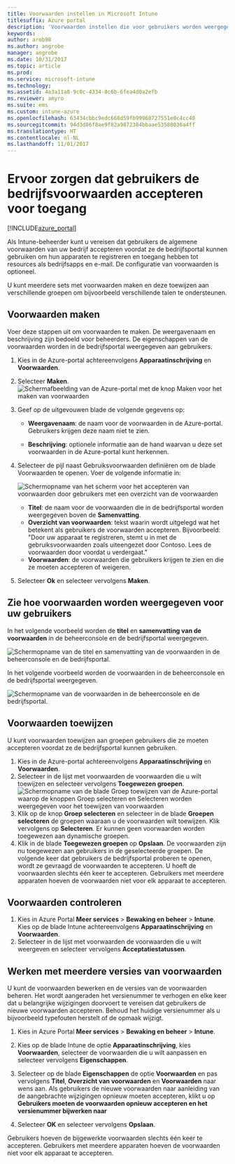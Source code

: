```yaml
---
title: Voorwaarden instellen in Microsoft Intune
titlesuffix: Azure portal
description: 'Voorwaarden instellen die voor gebruikers worden weergegeven in de bedrijfsportal voor Intune. '
keywords: 
author: arob98
ms.author: angrobe
manager: angrobe
ms.date: 10/31/2017
ms.topic: article
ms.prod: 
ms.service: microsoft-intune
ms.technology: 
ms.assetid: 4a3a11a8-9c0c-4334-8c6b-6fea4d0a2efb
ms.reviewer: amyro
ms.suite: ems
ms.custom: intune-azure
ms.openlocfilehash: 63434cbbc9edc668d59fb99968727551e0c4cc40
ms.sourcegitcommit: 94d3d86f8ae9f82a9872384bbaae53580036a4ff
ms.translationtype: HT
ms.contentlocale: nl-NL
ms.lasthandoff: 11/01/2017
---
```

# <a name="ensure-users-accept-company-terms-for-access"></a>Ervoor zorgen dat gebruikers de bedrijfsvoorwaarden accepteren voor toegang

[!INCLUDE[azure_portal](./includes/azure_portal.md)]

Als Intune-beheerder kunt u vereisen dat gebruikers de algemene voorwaarden van uw bedrijf accepteren voordat ze de bedrijfsportal kunnen gebruiken om hun apparaten te registreren en toegang hebben tot resources als bedrijfsapps en e-mail. De configuratie van voorwaarden is optioneel.

U kunt meerdere sets met voorwaarden maken en deze toewijzen aan verschillende groepen om bijvoorbeeld verschillende talen te ondersteunen.

## <a name="create-terms-and-conditions"></a>Voorwaarden maken
Voer deze stappen uit om voorwaarden te maken. De weergavenaam en beschrijving zijn bedoeld voor beheerders. De eigenschappen van de voorwaarden worden in de bedrijfsportal weergegeven aan gebruikers.

1. Kies in de Azure-portal achtereenvolgens **Apparaatinschrijving** en **Voorwaarden**.
2. Selecteer **Maken**.
![Schermafbeelding van de Azure-portal met de knop Maken voor het maken van voorwaarden](media/terms-create-terms.png)
3. Geef op de uitgevouwen blade de volgende gegevens op:

   - **Weergavenaam**: de naam voor de voorwaarden in de Azure-portal. Gebruikers krijgen deze naam niet te zien.

   - **Beschrijving**: optionele informatie aan de hand waarvan u deze set voorwaarden in de Azure-portal kunt herkennen.

4. Selecteer de pijl naast Gebruiksvoorwaarden definiëren om de blade Voorwaarden te openen. Voer de volgende informatie in:

   ![Schermopname van het scherm voor het accepteren van voorwaarden door gebruikers met een overzicht van de voorwaarden](./media/terms-summary-create.png)

   - **Titel**: de naam voor de voorwaarden die in de bedrijfsportal worden weergegeven boven de **Samenvatting**.
   - **Overzicht van voorwaarden**: tekst waarin wordt uitgelegd wat het betekent als gebruikers de voorwaarden accepteren. Bijvoorbeeld: "Door uw apparaat te registreren, stemt u in met de gebruiksvoorwaarden zoals uiteengezet door Contoso. Lees de voorwaarden door voordat u verdergaat."
   - **Voorwaarden**: de voorwaarden die gebruikers krijgen te zien en die ze moeten accepteren of weigeren.

5. Selecteer **Ok** en selecteer vervolgens **Maken**.

## <a name="see-how-terms-are-displayed-to-your-users"></a>Zie hoe voorwaarden worden weergegeven voor uw gebruikers
In het volgende voorbeeld worden de **titel** en **samenvatting van de voorwaarden** in de beheerconsole en de bedrijfsportal weergegeven.

![Schermopname van de titel en samenvatting van de voorwaarden in de beheerconsole en de bedrijfsportal.](./media/terms-summary-terms.png)

In het volgende voorbeeld worden de voorwaarden in de beheerconsole en de bedrijfsportal weergegeven.

![Schermopname van de voorwaarden in de beheerconsole en de bedrijfsportal.](./media/terms-properties-terms.png)

## <a name="assign-terms-and-conditions"></a>Voorwaarden toewijzen

U kunt voorwaarden toewijzen aan groepen gebruikers die ze moeten accepteren voordat ze de bedrijfsportal kunnen gebruiken.

1. Kies in de Azure-portal achtereenvolgens **Apparaatinschrijving** en **Voorwaarden**.
2. Selecteer in de lijst met voorwaarden de voorwaarden die u wilt toewijzen en selecteer vervolgens **Toegewezen groepen**.
![Schermopname van de blade Groep toewijzen van de Azure-portal waarop de knoppen Groep selecteren en Selecteren worden weergegeven voor het toewijzen van voorwaarden](media/terms-assign-groups.png)
3. Klik op de knop **Groep selecteren** en selecteer in de blade **Groepen selecteren** de groepen waaraan u de voorwaarden wilt toewijzen. Klik vervolgens op **Selecteren**. Er kunnen geen voorwaarden worden toegewezen aan dynamische groepen.
4. Klik in de blade **Toegewezen groepen** op **Opslaan**.  De voorwaarden zijn nu toegewezen aan gebruikers in de geselecteerde groepen. De volgende keer dat gebruikers de bedrijfsportal proberen te openen, wordt ze gevraagd de voorwaarden te accepteren. U hoeft de voorwaarden slechts één keer te accepteren. Gebruikers met meerdere apparaten hoeven de voorwaarden niet voor elk apparaat te accepteren.


## <a name="monitor-terms-and-conditions"></a>Voorwaarden controleren

1. Kies in Azure Portal **Meer services** > **Bewaking en beheer** > **Intune**. Kies op de blade Intune achtereenvolgens **Apparaatinschrijving** en **Voorwaarden**.
2. Selecteer in de lijst met voorwaarden de voorwaarden die u wilt weergeven en selecteer vervolgens **Acceptatiestatussen**.

## <a name="work-with-multiple-versions-of-terms-and-conditions"></a>Werken met meerdere versies van voorwaarden
U kunt de voorwaarden bewerken en de versies van de voorwaarden beheren. Het wordt aangeraden het versienummer te verhogen en elke keer dat u belangrijke wijzigingen doorvoert te vereisen dat gebruikers de nieuwe voorwaarden accepteren. Behoud het huidige versienummer als u bijvoorbeeld typefouten herstelt of de opmaak wijzigt.

1. Kies in Azure Portal **Meer services** > **Bewaking en beheer** > **Intune**.

2. Kies op de blade Intune de optie **Apparaatinschrijving**, kies **Voorwaarden**, selecteer de voorwaarden die u wilt aanpassen en selecteer vervolgens **Eigenschappen**.

4. Selecteer op de blade **Eigenschappen** de optie **Voorwaarden** en pas vervolgens **Titel**, **Overzicht van voorwaarden** en **Voorwaarden** naar wens aan. Als gebruikers de nieuwe voorwaarden naar aanleiding van de aangebrachte wijzigingen opnieuw moeten accepteren, klikt u op **Gebruikers moeten de voorwaarden opnieuw accepteren en het versienummer bijwerken naar**

4.  Selecteer **OK** en selecteer vervolgens **Opslaan**.

Gebruikers hoeven de bijgewerkte voorwaarden slechts één keer te accepteren. Gebruikers met meerdere apparaten hoeven de voorwaarden niet voor elk apparaat te accepteren.
